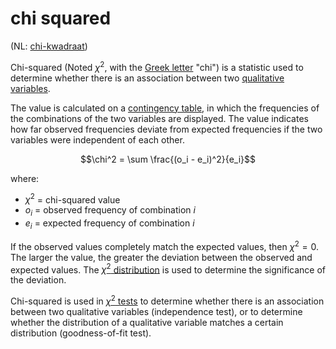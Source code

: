 # chi squared

(NL: [chi-kwadraat](../nl/chi-kwadraat.md))

Chi-squared (Noted $\chi^2$, with the [Greek letter](greek-alphabet.md) "chi") is a statistic used to determine whether there is an association between two [qualitative variables](level-of-measurement.md#qualitative-variables).

The value is calculated on a [contingency table](contingency-table.md), in which the frequencies of the combinations of the two variables are displayed. The value indicates how far observed frequencies deviate from expected frequencies if the two variables were independent of each other.

$$\chi^2 = \sum \frac{(o_i - e_i)^2}{e_i}$$

where:

- $\chi^2$ = chi-squared value
- $o_i$ = observed frequency of combination $i$
- $e_i$ = expected frequency of combination $i$

If the observed values completely match the expected values, then $\chi^2 = 0$. The larger the value, the greater the deviation between the observed and expected values. The [$\chi^2$ distribution](chi-squared-distribution.md) is used to determine the significance of the deviation.

Chi-squared is used in [$\chi^2$ tests](chi-squared-test.md) to determine whether there is an association between two qualitative variables (independence test), or to determine whether the distribution of a qualitative variable matches a certain distribution (goodness-of-fit test).
